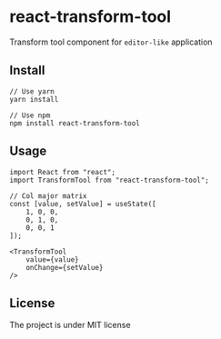 # react-transform-tool
Transform tool component for `editor-like` application

## Install
    // Use yarn
    yarn install

    // Use npm
    npm install react-transform-tool

## Usage

    import React from "react";
    import TransformTool from "react-transform-tool";

    // Col major matrix
    const [value, setValue] = useState([
        1, 0, 0, 
        0, 1, 0,
        0, 0, 1
    ]);

    <TransformTool
        value={value}
        onChange={setValue}
    />



## License
The project is under MIT license